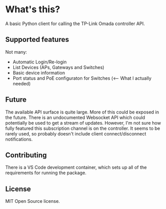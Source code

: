 # What's this?

A basic Python client for calling the TP-Link Omada controller API.

## Supported features

Not many:
* Automatic Login/Re-login
* List Devices (APs, Gateways and Switches)
* Basic device information
* Port status and PoE configuraton for Switches (<-- What I actually needed)

## Future

The available API surface is quite large. More of this could be exposed in the future.
There is an undocumented Websocket API which could potentially be used to get a stream of updates. However,
I'm not sure how fully featured this subscription channel is on the controller. It seems to be rarely used,
so probably doesn't include client connect/disconnect notifications.

## Contributing

There is a VS Code development container, which sets up all of the requirements for running the package.

## License

MIT Open Source license.
